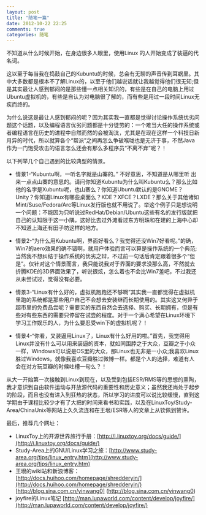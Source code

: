 ```yaml
---
layout: post
title: "随笔一篇"
date: 2012-10-22 22:25
comments: true
categories: 随笔 
---
```



不知道从什么时候开始，在身边很多人眼里，使用Linux 的人开始变成了装逼的代名词。
  
这以至于每当我在捣鼓自己的Kubuntu的时候，总会有无聊的声音传到耳蜗里。其中大多数都是根本不了解Linux的，以至于他们越说话就让我越觉得他们很无知;但是其实最让人感到郁闷的是那些懂一点相关知识的，有些是在自己的电脑上用过Ubuntu虚拟机的，有些是自认为对电脑很了解的，而有些是用过一段时间Linux无疾而终的。  

为什么说这是最让人感到郁闷的呢？因为其实我一直都是觉得讨论操作系统优劣问题这个话题，以及编程语言优劣问题都是十分徒劳的：一个难当大任的操作系统或者编程语言在历史的进程中自然而然的会被淘汰，尤其是在现在这样一个科技日新月异的时代，所以就算各个“帮派”之间再怎么争破喉咙也是无济于事，不然Java作为一门饱受攻击的语言怎么还会有那么多程序员“不离不弃”呢？！  

以下列举几个自己遇到的比较典型的情景。  

* 情景1-“Kubuntu啊，一听名字就是山寨的。” 不好意思，不知道是从哪里听   出来一点点山寨的意思的。请问你知道Kubuntu为什么叫Kubuntu么？那么比如他的名字是Xubuntu呢，也山寨么？你知道Ubuntu默认的是GNOME？Unity？你知道Linux有哪些桌面么？KDE？XFCE？LXDE？那么关于其他诸如Mint/Suse/Fedora/Arc等Linux发行版也就不用说了。举这个例子只是想说明一个问题：不能因为只听说过RedHat/Debian/Ubuntu这些有名的发行版就把自己的认知限于这一小隅，这好比去过外滩看过东方明珠和在建的上海中心却不知道上海还有田子坊这样的地方。  

* 情景2-“为什么用Kubuntu啊，界面好看么？我觉得还没Win7好看呢。”的确，Win7的aero效果的确不错啊，就用户体验而言可以算是操作系统的一个典范;当然我不想纠结于操作系统的优劣之辩，不过前一句话后肯定跟着很多个“但是”。仅针对这个情景而言，我只能说我对于界面的要求没那么高，不然就去折腾KDE的3D界面效果了，听说很炫，怎么着也不会比Win7差吧，不过我还从未尝试过，觉得没有必要。  

* 情景3-“Linux有什么好的，虚拟机跑跑还不够啊”其实我一直都觉得在虚拟机里跑的系统都是那些用户自己不会想去安装继而长期使用的。其实这又何异于超市里的免费品尝呢？需要买的东西自然会去选择、购买、长期拥有，但是有些对有些东西的需要只停留在试尝的程度。对于一个满心希望在Linux环境下学习工作娱乐的人，为什么要忍受win下的虚拟机呢？！  

* 情景4-“你看，又装逼用Linux了，Linux有什么好用的啦。”首先，我觉得用Linux并没有什么可以用来装逼的资本，就如同围脖之于大众，豆瓣之于小众一样，Windows可以说是OS里的大众，那Linux也无非是一小众;我喜欢Linux胜过Windows，就像我喜欢豆瓣胜过微博一样。都是个人的选择，难道有人会在对方玩豆瓣的时候吐槽一句么？！  

从大一开始第一次接触到Linux到现在，以及受到包括ESR/RMS等的思想的熏陶，我才意识到自由软件运动与开放源代码的重要性和历史意义；虽然我还尚处于起步的阶段，而且也没有进入到狂热的状态，所以学习的进度可以说比较缓慢，直到这学期由于课程比较少才有了大把的时间来看书和实践，以及在LinuxToy/Study-Area/ChinaUnix等网站上久久流连和在王垠/ESR等人的文章上从钦佩到赞许。  


最后，推荐几个网址：  
* LinuxToy上的开源世界旅行手册：[http://i.linuxtoy.org/docs/guide/](http://i.linuxtoy.org/docs/guide/)  
* Study-Area上的GNU/Linux学习之旅：[http://www.study-area.org/tips/linux_entry.htm](http://www.study-area.org/tips/linux_entry.htm)  
* 王垠的wiki站和新浪博客：[http://docs.huihoo.com/homepage/shredderyin/](http://docs.huihoo.com/homepage/shredderyin/)  
                          [http://blog.sina.com.cn/yinwang0]  (http://blog.sina.com.cn/yinwang0)  
* joyfire的Linux笔记 [http://man.lupaworld.com/content/develop/joyfire/](http://man.lupaworld.com/content/develop/joyfire/)
